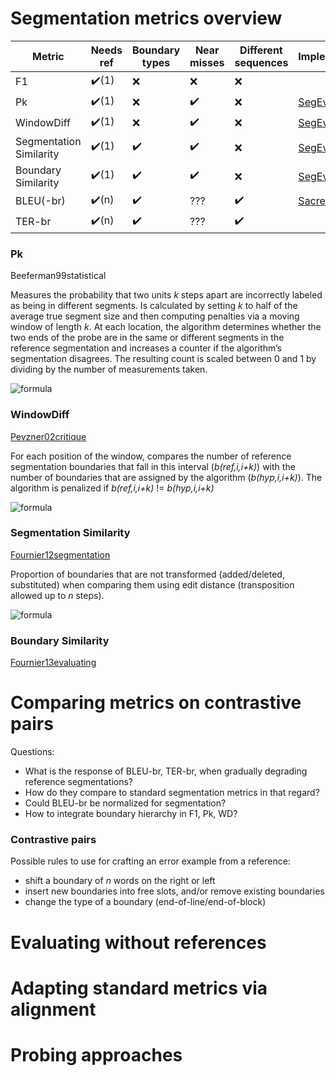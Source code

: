 # Segmentation metrics overview

| Metric                  | Needs ref             | Boundary types     | Near misses        | Different sequences   | Implementation |
|-------------------------|-----------------------|--------------------|--------------------|-----------------------|----------------|
| F1                      | :heavy_check_mark:(1) | :x:                | :x:                | :x:                   |                |
| Pk                      | :heavy_check_mark:(1) | :x:                | :heavy_check_mark: | :x:                   | [SegEval](https://pypi.org/project/segeval/) |
| WindowDiff              | :heavy_check_mark:(1) | :x:                | :heavy_check_mark: | :x:                   | [SegEval](https://pypi.org/project/segeval/) |
| Segmentation Similarity | :heavy_check_mark:(1) | :heavy_check_mark: | :heavy_check_mark: | :x:                   | [SegEval](https://pypi.org/project/segeval/) |
| Boundary Similarity     | :heavy_check_mark:(1) | :heavy_check_mark: | :heavy_check_mark: | :x:                   | [SegEval](https://pypi.org/project/segeval/) |
| BLEU(-br)               | :heavy_check_mark:(n) | :heavy_check_mark: | ???                | :heavy_check_mark:    | [SacreBLEU](https://github.com/mjpost/sacrebleu)? | 
| TER-br                  | :heavy_check_mark:(n) | :heavy_check_mark: | ???                | :heavy_check_mark:    |                |

### Pk

Beeferman99statistical

Measures the probability that two units *k* steps apart are incorrectly labeled as being in different segments.
Is calculated by setting *k* to half of the average true segment size and then computing penalties via a moving window of length *k*.
At each location, the algorithm determines whether the two ends of the probe are in the same or different segments in the reference segmentation and increases a counter if the algorithm’s segmentation disagrees.
The resulting count is scaled between 0 and 1 by dividing by the number of measurements taken.

![formula](https://render.githubusercontent.com/render/math?math=P_k(hyp,ref)=\frac{1}{N-k}\sum_{i=1}^{N-k}\delta(f(hyp,i,i%2Bk)%20\ne%20f(ref,i,i%2Bk)))

### WindowDiff

[Pevzner02critique](https://direct.mit.edu/coli/article-pdf/28/1/19/1797682/089120102317341756.pdf)

For each position of the window, compares the number of reference segmentation boundaries that fall in this interval (*b(ref,i,i+k)*) with the number of boundaries that are assigned by the algorithm (*b(hyp,i,i+k)*).
The algorithm is penalized if *b(ref,i,i+k)* != *b(hyp,i,i+k)*

![formula](https://render.githubusercontent.com/render/math?math=WD_k(hyp,ref)=\frac{1}{N-k}\sum_{i=1}^{N-k}\delta(b(hyp,i,i%2Bk)%20\ne%20b(ref,i,i%2Bk)))

### Segmentation Similarity

[Fournier12segmentation](https://www.aclweb.org/anthology/N12-1016.pdf)

Proportion of boundaries that are not transformed (added/deleted, substituted) when comparing them using edit distance (transposition allowed up to *n* steps).

![formula](https://render.githubusercontent.com/render/math?math=S(s_a,s_b,n)=1-\frac{d(s_a,s_b,n)}{N-1})

### Boundary Similarity

[Fournier13evaluating](https://www.aclweb.org/anthology/P13-1167.pdf)

# Comparing metrics on contrastive pairs

Questions:
- What is the response of BLEU-br, TER-br, when gradually degrading reference segmentations?
- How do they compare to standard segmentation metrics in that regard?
- Could BLEU-br be normalized for segmentation?
- How to integrate boundary hierarchy in F1, Pk, WD?

### Contrastive pairs

Possible rules to use for crafting an error example from a reference:
- shift a boundary of *n* words on the right or left
- insert new boundaries into free slots, and/or remove existing boundaries
- change the type of a boundary (end-of-line/end-of-block)

# Evaluating without references

# Adapting standard metrics via alignment

# Probing approaches

